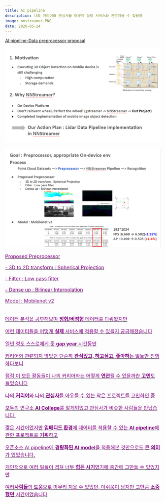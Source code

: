```yaml
---
title: AI pipeline
description: 나의 커리어와 관심사를 어떻게 실제 서비스와 관련지을 수 있을까
image: nnstreamer.PNG
date: 2020-05-24
---
```


<a href="https://github.com/nnstreamer-preprocessor">AI pipeline-Data preprocessor proposal


<font size="3" color="purple">
<p><img src="https://github.com/hayleyshim/hayleyshim.github.io/blob/master/assets/images/projects/nnstreamer2.PNG?raw=true">  
<p><img src="https://github.com/hayleyshim/hayleyshim.github.io/blob/master/assets/images/projects/nnstreamer3.PNG?raw=true">  
<p>Proposed Preprocessor
<p>- 3D to 2D transform : Spherical Projection
<p>- Filter : Low pass filter
<p>- Dense up : Bilinear Interpolation
<p>Model : Mobilenet v2 
<br>
<br>  
<p>데이터 분석을 공부해보며 <b>정형/비정형</b> 데이터를 다뤄봤지만
<p>이런 데이터들을 어떻게 <b>실제</b> 서비스에 적용할 수 있을지 궁금해졌습니다
<p>일년 정도 스스로에게 준 <b>gap year</b> 시간동안 
<p>커리어와 관련되지 않았던 단순히 <b>관심있고, 하고싶고, 좋아하는</b> 일들만 진행하다보니
<p>점점 이 모든 활동들이 나의 커리어와는 어떻게 <b>연관</b>될 수 있을까란 <b>고민</b>도 들었습니다
<p>나의 <b>커리어</b>와 나의 <b>관심사</b>를 아우룰 수 있는 작은 프로젝트를 고민하던 중
<p>모두의 연구소 <b>AI College</b>를 알게되었고 관심사가 비슷한 사람들을 만났습니다.
<p>짧은 시간이었지만 <b>임베디드 환경</b>에 데이터를 적용할 수 있는 <b>AI pipeline</b>에 관한 프로젝트를 <b>기획</b>하고
<p>오픈소스 AI pipeline에 <b>경량화된 AI model</b>을 적용해본 것만으로도 큰 <b>의미</b>가 있었습니다.
<p>개인적으로 여러 일들이 겹쳐 너무 <b>힘든 시기</b>였기에 중간에 그만둘 수 있었지만 
<p>여러<b>사람들</b>의 <b>도움</b>으로 마무리 지을 수 있었던, 아쉬움이 남지만 그만큼 <b>소중했던</b> 시간이었습니다 

 
